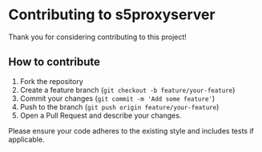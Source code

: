 # Contributing to s5proxyserver

Thank you for considering contributing to this project!

## How to contribute
1. Fork the repository  
2. Create a feature branch (`git checkout -b feature/your-feature`)  
3. Commit your changes (`git commit -m 'Add some feature'`)  
4. Push to the branch (`git push origin feature/your-feature`)  
5. Open a Pull Request and describe your changes.

Please ensure your code adheres to the existing style and includes tests if applicable.
